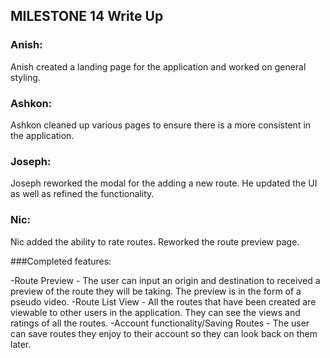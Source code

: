 ## MILESTONE 14 Write Up

### Anish:
Anish created a landing page for the application and worked on general styling.
### Ashkon:
Ashkon cleaned up various pages to ensure there is a more consistent in the application. 
### Joseph:
Joseph reworked the modal for the adding a new route. He updated the UI as well as refined the functionality.
### Nic:
Nic added the ability to rate routes. Reworked the route preview page. 

###Completed features:

-Route Preview - The user can input an origin and destination to received a preview of the route they will be taking. The preview is in the form of a pseudo video.
-Route List View - All the routes that have been created are viewable to other users in the application. They can see the views and ratings of all the routes.
-Account functionality/Saving Routes - The user can save routes they enjoy to their account so they can look back on them later. 
